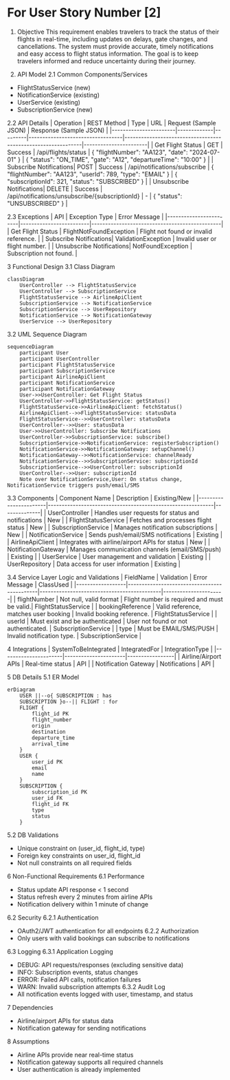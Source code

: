 # For User Story Number [2]

1. Objective
This requirement enables travelers to track the status of their flights in real-time, including updates on delays, gate changes, and cancellations. The system must provide accurate, timely notifications and easy access to flight status information. The goal is to keep travelers informed and reduce uncertainty during their journey.

2. API Model
2.1 Common Components/Services
- FlightStatusService (new)
- NotificationService (existing)
- UserService (existing)
- SubscriptionService (new)

2.2 API Details
| Operation              | REST Method | Type    | URL                              | Request (Sample JSON)                                         | Response (Sample JSON) |
|-----------------------|-------------|---------|----------------------------------|--------------------------------------------------------------|-----------------------|
| Get Flight Status     | GET         | Success | /api/flights/status              | { "flightNumber": "AA123", "date": "2024-07-01" }           | { "status": "ON_TIME", "gate": "A12", "departureTime": "10:00" } |
| Subscribe Notifications| POST        | Success | /api/notifications/subscribe     | { "flightNumber": "AA123", "userId": 789, "type": "EMAIL" } | { "subscriptionId": 321, "status": "SUBSCRIBED" } |
| Unsubscribe Notifications| DELETE    | Success | /api/notifications/unsubscribe/{subscriptionId} | -                                            | { "status": "UNSUBSCRIBED" } |

2.3 Exceptions
| API                    | Exception Type           | Error Message                                 |
|------------------------|-------------------------|-----------------------------------------------|
| Get Flight Status      | FlightNotFoundException | Flight not found or invalid reference.        |
| Subscribe Notifications| ValidationException     | Invalid user or flight number.                |
| Unsubscribe Notifications| NotFoundException     | Subscription not found.                       |

3 Functional Design
3.1 Class Diagram
```mermaid
classDiagram
    UserController --> FlightStatusService
    UserController --> SubscriptionService
    FlightStatusService --> AirlineApiClient
    SubscriptionService --> NotificationService
    SubscriptionService --> UserRepository
    NotificationService --> NotificationGateway
    UserService --> UserRepository
```

3.2 UML Sequence Diagram
```mermaid
sequenceDiagram
    participant User
    participant UserController
    participant FlightStatusService
    participant SubscriptionService
    participant AirlineApiClient
    participant NotificationService
    participant NotificationGateway
    User->>UserController: Get Flight Status
    UserController->>FlightStatusService: getStatus()
    FlightStatusService->>AirlineApiClient: fetchStatus()
    AirlineApiClient-->>FlightStatusService: statusData
    FlightStatusService-->>UserController: statusData
    UserController-->>User: statusData
    User->>UserController: Subscribe Notifications
    UserController->>SubscriptionService: subscribe()
    SubscriptionService->>NotificationService: registerSubscription()
    NotificationService->>NotificationGateway: setupChannel()
    NotificationGateway-->>NotificationService: channelReady
    NotificationService-->>SubscriptionService: subscriptionId
    SubscriptionService-->>UserController: subscriptionId
    UserController-->>User: subscriptionId
    Note over NotificationService,User: On status change, NotificationService triggers push/email/SMS
```

3.3 Components
| Component Name         | Description                                                | Existing/New |
|-----------------------|------------------------------------------------------------|--------------|
| UserController        | Handles user requests for status and notifications         | New          |
| FlightStatusService   | Fetches and processes flight status                        | New          |
| SubscriptionService   | Manages notification subscriptions                         | New          |
| NotificationService   | Sends push/email/SMS notifications                         | Existing     |
| AirlineApiClient      | Integrates with airline/airport APIs for status            | New          |
| NotificationGateway   | Manages communication channels (email/SMS/push)            | Existing     |
| UserService           | User management and validation                             | Existing     |
| UserRepository        | Data access for user information                           | Existing     |

3.4 Service Layer Logic and Validations
| FieldName        | Validation                                  | Error Message                              | ClassUsed            |
|------------------|---------------------------------------------|--------------------------------------------|----------------------|
| flightNumber     | Not null, valid format                      | Flight number is required and must be valid.| FlightStatusService  |
| bookingReference | Valid reference, matches user booking       | Invalid booking reference.                 | FlightStatusService  |
| userId           | Must exist and be authenticated             | User not found or not authenticated.       | SubscriptionService  |
| type             | Must be EMAIL/SMS/PUSH                      | Invalid notification type.                 | SubscriptionService  |

4 Integrations
| SystemToBeIntegrated | IntegratedFor         | IntegrationType |
|----------------------|----------------------|-----------------|
| Airline/Airport APIs | Real-time status     | API             |
| Notification Gateway | Notifications        | API             |

5 DB Details
5.1 ER Model
```mermaid
erDiagram
    USER ||--o{ SUBSCRIPTION : has
    SUBSCRIPTION }o--|| FLIGHT : for
    FLIGHT {
        flight_id PK
        flight_number
        origin
        destination
        departure_time
        arrival_time
    }
    USER {
        user_id PK
        email
        name
    }
    SUBSCRIPTION {
        subscription_id PK
        user_id FK
        flight_id FK
        type
        status
    }
```

5.2 DB Validations
- Unique constraint on (user_id, flight_id, type)
- Foreign key constraints on user_id, flight_id
- Not null constraints on all required fields

6 Non-Functional Requirements
6.1 Performance
- Status update API response < 1 second
- Status refresh every 2 minutes from airline APIs
- Notification delivery within 1 minute of change

6.2 Security
6.2.1 Authentication
- OAuth2/JWT authentication for all endpoints
6.2.2 Authorization
- Only users with valid bookings can subscribe to notifications

6.3 Logging
6.3.1 Application Logging
- DEBUG: API requests/responses (excluding sensitive data)
- INFO: Subscription events, status changes
- ERROR: Failed API calls, notification failures
- WARN: Invalid subscription attempts
6.3.2 Audit Log
- All notification events logged with user, timestamp, and status

7 Dependencies
- Airline/airport APIs for status data
- Notification gateway for sending notifications

8 Assumptions
- Airline APIs provide near real-time status
- Notification gateway supports all required channels
- User authentication is already implemented
